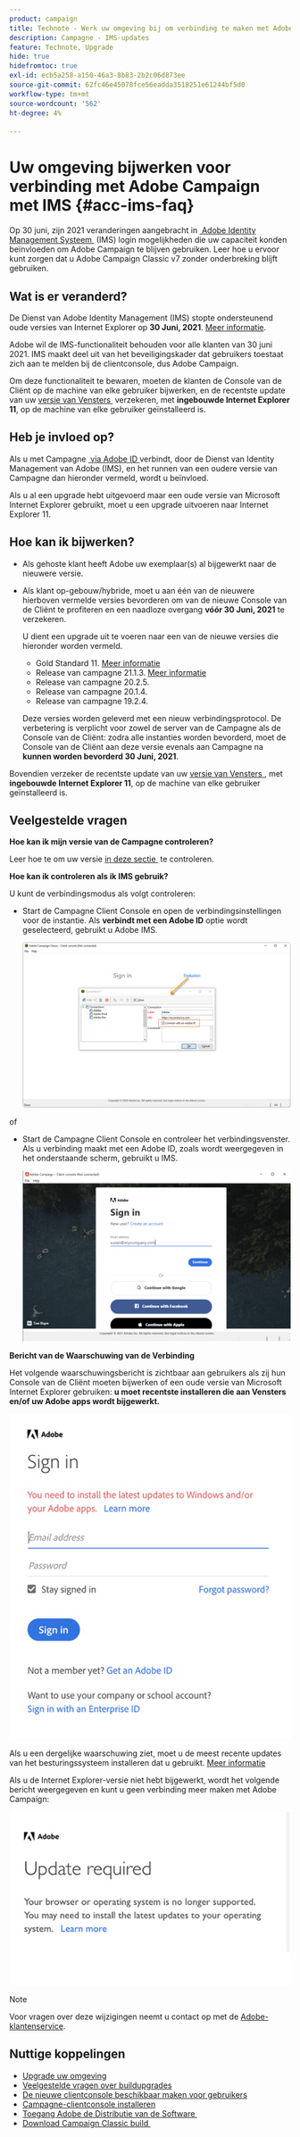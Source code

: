 ```yaml
---
product: campaign
title: Technote - Werk uw omgeving bij om verbinding te maken met Adobe Campaign met IMS
description: Campagne - IMS-updates
feature: Technote, Upgrade
hide: true
hidefromtoc: true
exl-id: ecb5a258-a150-46a3-8b83-2b2c06d873ee
source-git-commit: 62fc46e45078fce56eadda3518251e61244bf5d0
workflow-type: tm+mt
source-wordcount: '562'
ht-degree: 4%

---
```


# Uw omgeving bijwerken voor verbinding met Adobe Campaign met IMS {#acc-ims-faq}



Op 30 juni, zijn 2021 veranderingen aangebracht in [&#x200B; Adobe Identity Management Systeem &#x200B;](https://helpx.adobe.com/nl/enterprise/using/identity.html) (IMS) login mogelijkheden die uw capaciteit konden beïnvloeden om Adobe Campaign te blijven gebruiken. Leer hoe u ervoor kunt zorgen dat u Adobe Campaign Classic v7 zonder onderbreking blijft gebruiken.

## Wat is er veranderd?

De Dienst van Adobe Identity Management (IMS) stopte ondersteunend oude versies van Internet Explorer op **30 Juni, 2021**. [Meer informatie](https://helpx.adobe.com/nl/x-productkb/global/update-operating-system-and-browser.html).

Adobe wil de IMS-functionaliteit behouden voor alle klanten van 30 juni 2021. IMS maakt deel uit van het beveiligingskader dat gebruikers toestaat zich aan te melden bij de clientconsole, dus Adobe Campaign.

Om deze functionaliteit te bewaren, moeten de klanten de Console van de Cliënt op de machine van elke gebruiker bijwerken, en de recentste update van uw [&#x200B; versie van Vensters &#x200B;](../../rn/using/compatibility-matrix.md#ClientConsoleoperatingsystems) verzekeren, met **ingebouwde Internet Explorer 11**, op de machine van elke gebruiker geïnstalleerd is.

## Heb je invloed op?

Als u met Campagne [&#x200B; via Adobe ID &#x200B;](../../integrations/using/about-adobe-id.md) verbindt, door de Dienst van Identity Management van Adobe (IMS), en het runnen van een oudere versie van Campagne dan hieronder vermeld, wordt u beïnvloed.

Als u al een upgrade hebt uitgevoerd maar een oude versie van Microsoft Internet Explorer gebruikt, moet u een upgrade uitvoeren naar Internet Explorer 11.

## Hoe kan ik bijwerken?

* Als gehoste klant heeft Adobe uw exemplaar(s) al bijgewerkt naar de nieuwere versie.

* Als klant op-gebouw/hybride, moet u aan één van de nieuwere hierboven vermelde versies bevorderen om van de nieuwe Console van de Cliënt te profiteren en een naadloze overgang **vóór 30 Juni, 2021** te verzekeren.

  U dient een upgrade uit te voeren naar een van de nieuwe versies die hieronder worden vermeld.

   * Gold Standard 11. [Meer informatie](../../rn/using/gold-standard.md)
   * Release van campagne 21.1.3. [Meer informatie](../../rn/using/latest-release.md)
   * Release van campagne 20.2.5.
   * Release van campagne 20.1.4.
   * Release van campagne 19.2.4.

  Deze versies worden geleverd met een nieuw verbindingsprotocol. De verbetering is verplicht voor zowel de server van de Campagne als de Console van de Cliënt: zodra alle instanties worden bevorderd, moet de Console van de Cliënt aan deze versie evenals aan Campagne na **kunnen worden bevorderd 30 Juni, 2021**.

Bovendien verzeker de recentste update van uw [&#x200B; versie van Vensters &#x200B;](../../rn/using/compatibility-matrix.md#ClientConsoleoperatingsystems), met **ingebouwde Internet Explorer 11**, op de machine van elke gebruiker geïnstalleerd is.

## Veelgestelde vragen

**Hoe kan ik mijn versie van de Campagne controleren?**

Leer hoe te om uw versie [&#x200B; in deze sectie &#x200B;](../../platform/using/launching-adobe-campaign.md#getting-your-campaign-version) te controleren.


**Hoe kan ik controleren als ik IMS gebruik?**

U kunt de verbindingsmodus als volgt controleren:

* Start de Campagne Client Console en open de verbindingsinstellingen voor de instantie. Als **verbindt met een Adobe ID** optie wordt geselecteerd, gebruikt u Adobe IMS.

  ![](../../integrations/using/assets/ims_1.png)

of

* Start de Campagne Client Console en controleer het verbindingsvenster. Als u verbinding maakt met een Adobe ID, zoals wordt weergegeven in het onderstaande scherm, gebruikt u IMS.

  ![](../../integrations/using/assets/adobeID.png)

**Bericht van de Waarschuwing van de Verbinding**

Het volgende waarschuwingsbericht is zichtbaar aan gebruikers als zij hun Console van de Cliënt moeten bijwerken of een oude versie van Microsoft Internet Explorer gebruiken: **u moet recentste installeren die aan Vensters en/of uw Adobe apps wordt bijgewerkt.**

![](../../integrations/using/assets/do-not-localize/errorMsg.png)

Als u een dergelijke waarschuwing ziet, moet u de meest recente updates van het besturingssysteem installeren dat u gebruikt. [Meer informatie](https://helpx.adobe.com/nl/x-productkb/global/update-operating-system-and-browser.html)

Als u de Internet Explorer-versie niet hebt bijgewerkt, wordt het volgende bericht weergegeven en kunt u geen verbinding meer maken met Adobe Campaign:

![](../../integrations/using/assets/do-not-localize/errorUpdateReq.png)

>[!NOTE]
>
>Voor vragen over deze wijzigingen neemt u contact op met de [Adobe-klantenservice](https://helpx.adobe.com/nl/enterprise/admin-guide.html/enterprise/using/support-for-experience-cloud.ug.html).
>

## Nuttige koppelingen

* [Upgrade uw omgeving](../../production/using/build-upgrade.md)
* [Veelgestelde vragen over buildupgrades](../../platform/using/faq-build-upgrade.md)
* [De nieuwe clientconsole beschikbaar maken voor gebruikers](../../installation/using/client-console-availability-for-windows.md)
* [Campagne-clientconsole installeren](../../installation/using/installing-the-client-console.md)
* [&#x200B; Toegang Adobe de Distributie van de Software &#x200B;](https://experienceleague.adobe.com/docs/experience-cloud/software-distribution/home.html?lang=nl-NL)
* [&#x200B; Download Campaign Classic build &#x200B;](https://experience.adobe.com/#/downloads/content/software-distribution/en/campaign.html)
